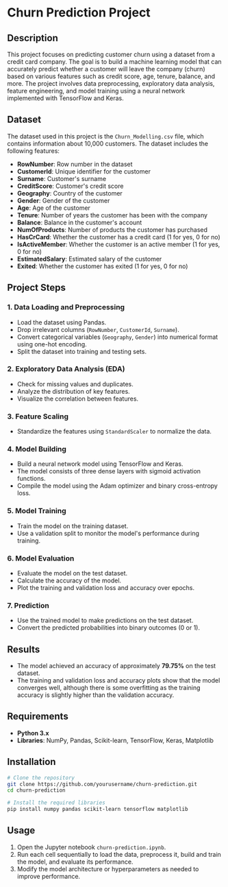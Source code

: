 # Churn Prediction Project

## Description
This project focuses on predicting customer churn using a dataset from a credit card company. The goal is to build a machine learning model that can accurately predict whether a customer will leave the company (churn) based on various features such as credit score, age, tenure, balance, and more. The project involves data preprocessing, exploratory data analysis, feature engineering, and model training using a neural network implemented with TensorFlow and Keras.

## Dataset
The dataset used in this project is the `Churn_Modelling.csv` file, which contains information about 10,000 customers. The dataset includes the following features:

- **RowNumber**: Row number in the dataset  
- **CustomerId**: Unique identifier for the customer  
- **Surname**: Customer's surname  
- **CreditScore**: Customer's credit score  
- **Geography**: Country of the customer  
- **Gender**: Gender of the customer  
- **Age**: Age of the customer  
- **Tenure**: Number of years the customer has been with the company  
- **Balance**: Balance in the customer's account  
- **NumOfProducts**: Number of products the customer has purchased  
- **HasCrCard**: Whether the customer has a credit card (1 for yes, 0 for no)  
- **IsActiveMember**: Whether the customer is an active member (1 for yes, 0 for no)  
- **EstimatedSalary**: Estimated salary of the customer  
- **Exited**: Whether the customer has exited (1 for yes, 0 for no)

## Project Steps

### 1. Data Loading and Preprocessing
- Load the dataset using Pandas.
- Drop irrelevant columns (`RowNumber`, `CustomerId`, `Surname`).
- Convert categorical variables (`Geography`, `Gender`) into numerical format using one-hot encoding.
- Split the dataset into training and testing sets.

### 2. Exploratory Data Analysis (EDA)
- Check for missing values and duplicates.
- Analyze the distribution of key features.
- Visualize the correlation between features.

### 3. Feature Scaling
- Standardize the features using `StandardScaler` to normalize the data.

### 4. Model Building
- Build a neural network model using TensorFlow and Keras.
- The model consists of three dense layers with sigmoid activation functions.
- Compile the model using the Adam optimizer and binary cross-entropy loss.

### 5. Model Training
- Train the model on the training dataset.
- Use a validation split to monitor the model's performance during training.

### 6. Model Evaluation
- Evaluate the model on the test dataset.
- Calculate the accuracy of the model.
- Plot the training and validation loss and accuracy over epochs.

### 7. Prediction
- Use the trained model to make predictions on the test dataset.
- Convert the predicted probabilities into binary outcomes (0 or 1).

## Results
- The model achieved an accuracy of approximately **79.75%** on the test dataset.
- The training and validation loss and accuracy plots show that the model converges well, although there is some overfitting as the training accuracy is slightly higher than the validation accuracy.

## Requirements
- **Python 3.x**
- **Libraries**: NumPy, Pandas, Scikit-learn, TensorFlow, Keras, Matplotlib

## Installation
```bash
# Clone the repository
git clone https://github.com/yourusername/churn-prediction.git
cd churn-prediction

# Install the required libraries
pip install numpy pandas scikit-learn tensorflow matplotlib
```

## Usage
1. Open the Jupyter notebook `churn-prediction.ipynb`.
2. Run each cell sequentially to load the data, preprocess it, build and train the model, and evaluate its performance.
3. Modify the model architecture or hyperparameters as needed to improve performance.
